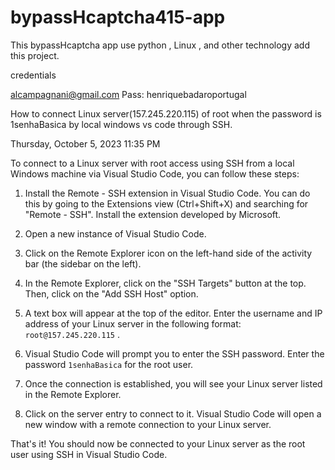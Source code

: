 # bypassHcaptcha415-app
This bypassHcaptcha app use python , Linux , and other technology add this project. 

credentials

alcampagnani@gmail.com
Pass: henriquebadaroportugal


How to connect Linux server(157.245.220.115) of root when the password is 1senhaBasica by local windows vs code through SSH.

Thursday, October 5, 2023
11:35 PM


To connect to a Linux server with root access using SSH from a local Windows machine via Visual Studio Code, you can follow these steps:

1. Install the Remote - SSH extension in Visual Studio Code. You can do this by going to the Extensions view (Ctrl+Shift+X) and searching for "Remote - SSH". Install the extension developed by Microsoft.

2. Open a new instance of Visual Studio Code.

3. Click on the Remote Explorer icon on the left-hand side of the activity bar (the sidebar on the left).

4. In the Remote Explorer, click on the "SSH Targets" button at the top. Then, click on the "Add SSH Host" option.

5. A text box will appear at the top of the editor. Enter the username and IP address of your Linux server in the following format:  `root@157.245.220.115` .

6. Visual Studio Code will prompt you to enter the SSH password. Enter the password  `1senhaBasica`  for the root user.

7. Once the connection is established, you will see your Linux server listed in the Remote Explorer.

8. Click on the server entry to connect to it. Visual Studio Code will open a new window with a remote connection to your Linux server.

That's it! You should now be connected to your Linux server as the root user using SSH in Visual Studio Code.
